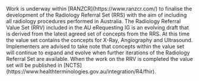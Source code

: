 <div class="stu-note" markdown="1">
Work is underway within [RANZCR](https://www.ranzcr.com/) to finalise the development of the Radiology Referral Set (RRS) with the aim of including all radiology procedures performed in Australia. The Radiology Referral Value Set (RRV) included in the AU eRequesting IG is an evolving draft that is derived from the latest agreed set of concepts from the RRS. At this time the value set contains the concepts for X-Ray, Angiography and Ultrasound. Implementers are advised to take note that concepts within the value set will continue to expand and evolve when further iterations of the Radiology Referral Set are available. 
When the work on the RRV is completed the value set will be published in [NCTS](https://www.healthterminologies.gov.au/integration/R4/fhir). 
</div>